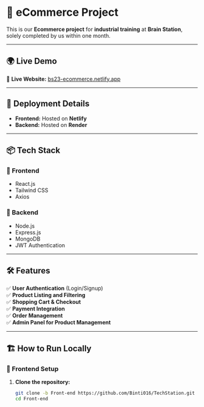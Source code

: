# 🛒 eCommerce Project

This is our **Ecommerce project** for **industrial training** at **Brain Station**, solely completed by us within one month.  

---

## 🌍 Live Demo  
🔗 **Live Website:** [bs23-ecommerce.netlify.app](https://bs23-ecommerce.netlify.app/)

---

## 🚀 Deployment Details  

- **Frontend:** Hosted on **Netlify**  
- **Backend:** Hosted on **Render**  

---

## 📦 Tech Stack  

### 🔹 Frontend  
- React.js  
- Tailwind CSS  
- Axios  

### 🔹 Backend  
- Node.js  
- Express.js  
- MongoDB  
- JWT Authentication  

---

## 🛠️ Features  

✅ **User Authentication** (Login/Signup)  
✅ **Product Listing and Filtering**  
✅ **Shopping Cart & Checkout**  
✅ **Payment Integration**  
✅ **Order Management**  
✅ **Admin Panel for Product Management**  

---

## 🏗️ How to Run Locally  

### 🔧 Frontend Setup  

1. **Clone the repository:**  
   ```sh
   git clone -b Front-end https://github.com/Binti016/TechStation.git
   cd Front-end
